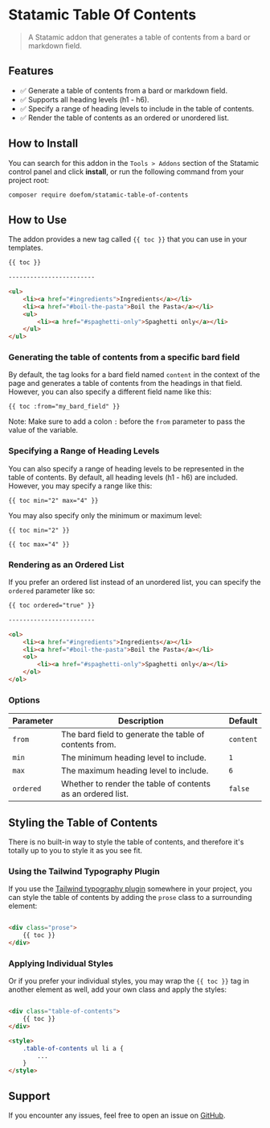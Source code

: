 # Statamic Table Of Contents

> A Statamic addon that generates a table of contents from a bard or markdown field.

## Features

- ✅ Generate a table of contents from a bard or markdown field.
- ✅ Supports all heading levels (h1 - h6).
- ✅ Specify a range of heading levels to include in the table of contents.
- ✅ Render the table of contents as an ordered or unordered list.

## How to Install

You can search for this addon in the `Tools > Addons` section of the Statamic control panel and click **install**, or
run the following command from your project root:

``` bash
composer require doefom/statamic-table-of-contents
```

## How to Use

The addon provides a new tag called `{{ toc }}` that you can use in your templates.

```html
{{ toc }}

------------------------

<ul>
    <li><a href="#ingredients">Ingredients</a></li>
    <li><a href="#boil-the-pasta">Boil the Pasta</a></li>
    <ul>
        <li><a href="#spaghetti-only">Spaghetti only</a></li>
    </ul>
</ul>
```

### Generating the table of contents from a specific bard field

By default, the tag looks for a bard field named `content` in the context of the page and generates a table of contents
from the headings in that field. However, you can also specify a different field name like this:

```text
{{ toc :from="my_bard_field" }}
```

Note: Make sure to add a colon `:` before the `from` parameter to pass the value of the variable.

### Specifying a Range of Heading Levels

You can also specify a range of heading levels to be represented in the table of contents. By default, all heading
levels (h1 - h6) are included. However, you may specify a range like this:

```text
{{ toc min="2" max="4" }}
```

You may also specify only the minimum or maximum level:

```text
{{ toc min="2" }}
```

```text
{{ toc max="4" }}
```

### Rendering as an Ordered List

If you prefer an ordered list instead of an unordered list, you can specify the `ordered` parameter like so:

```html
{{ toc ordered="true" }}

------------------------

<ol>
    <li><a href="#ingredients">Ingredients</a></li>
    <li><a href="#boil-the-pasta">Boil the Pasta</a></li>
    <ol>
        <li><a href="#spaghetti-only">Spaghetti only</a></li>
    </ol>
</ol>
```

### Options

| Parameter | Description                                                 | Default   |
|-----------|-------------------------------------------------------------|-----------|
| `from`    | The bard field to generate the table of contents from.      | `content` |
| `min`     | The minimum heading level to include.                       | `1`       |
| `max`     | The maximum heading level to include.                       | `6`       |
| `ordered` | Whether to render the table of contents as an ordered list. | `false`   |

## Styling the Table of Contents

There is no built-in way to style the table of contents, and therefore it's totally up to you to style it as you see
fit.

### Using the Tailwind Typography Plugin

If you use the [Tailwind typography plugin](https://github.com/tailwindlabs/tailwindcss-typography) somewhere in your
project, you can style the table of contents by adding the `prose` class to a surrounding element:

```html

<div class="prose">
    {{ toc }}
</div>
```

### Applying Individual Styles

Or if you prefer your individual styles, you may wrap the `{{ toc }}` tag in another element as well, add your own class
and apply the styles:

```html

<div class="table-of-contents">
    {{ toc }}
</div>

<style>
    .table-of-contents ul li a {
        ...
    }
</style>
```

## Support

If you encounter any issues, feel free to open an issue
on [GitHub](https://github.com/doefom/statamic-table-of-contents/issues).
